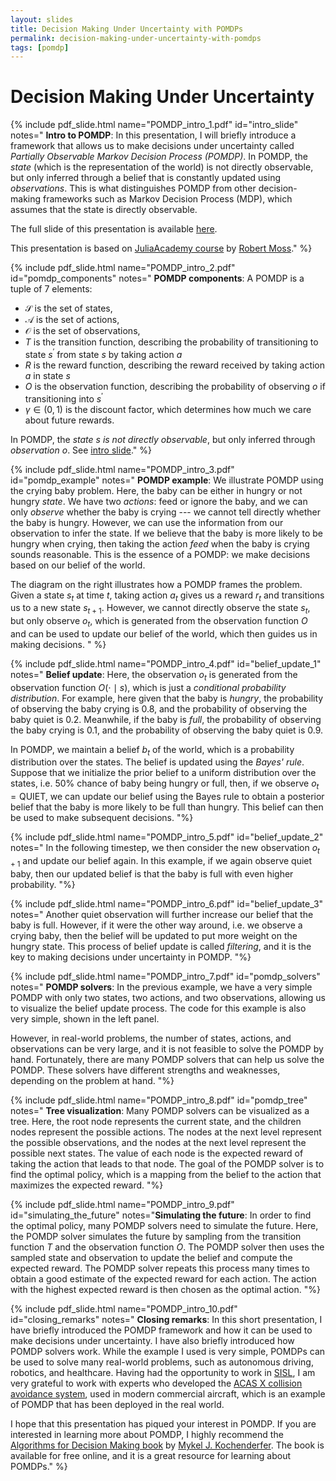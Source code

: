 ```yaml
---
layout: slides
title: Decision Making Under Uncertainty with POMDPs
permalink: decision-making-under-uncertainty-with-pomdps
tags: [pomdp]
---
```


# Decision Making Under Uncertainty

{% include pdf_slide.html name="POMDP_intro_1.pdf" id="intro_slide"
notes="
**Intro to POMDP**: In this presentation, I will briefly introduce a framework that allows us to make decisions under uncertainty called *Partially Observable Markov Decision Process (POMDP)*. In POMDP, the *state* (which is the representation of the world) is not directly observable, but only inferred through a belief that is constantly updated using *observations*. This is what distinguishes POMDP from other decision-making frameworks such as Markov Decision Process (MDP), which assumes that the state is directly observable.

The full slide of this presentation is available [here](/assets/slides/POMDP_intro_all.pdf).

This presentation is based on [JuliaAcademy course](https://juliaacademy.com/p/decision-making-under-uncertainty-with-pomdps-jl) by [Robert Moss](https://web.stanford.edu/~mossr/)."
%}

{% include pdf_slide.html name="POMDP_intro_2.pdf" id="pomdp_components"
notes="
**POMDP components**: A POMDP is a tuple of 7 elements:

- $\mathcal S$ is the set of states,
- $\mathcal A$ is the set of actions,
- $\mathcal O$ is the set of observations,
- $T$ is the transition function, describing the probability of transitioning to state $s^\prime$ from state $s$ by taking action $a$
- $R$ is the reward function, describing the reward received by taking action $a$ in state $s$
- $O$ is the observation function, describing the probability of observing $o$ if transitioning into $s^\prime$
- $\gamma \in (0, 1)$ is the discount factor, which determines how much we care about future rewards.
  
In POMDP, the *state $s$ is not directly observable*, but only inferred through *observation* $o$. See [intro slide](#intro_slide)."
%}

{% include pdf_slide.html name="POMDP_intro_3.pdf" id="pomdp_example"
notes="
**POMDP example**: We illustrate POMDP using the crying baby problem. Here, the baby can be either in hungry or not hungry *state*. We have two *actions*: feed or ignore the baby, and we can only *observe* whether the baby is crying --- we cannot tell directly whether the baby is hungry. However, we can use the information from our observation to infer the state. If we believe that the baby is more likely to be hungry when crying, then taking the action *feed* when the baby is crying sounds reasonable. This is the essence of a POMDP: we make decisions based on our belief of the world.

The diagram on the right illustrates how a POMDP frames the problem. Given a state $s_t$ at time $t$, taking action $a_t$ gives us a reward $r_t$ and transitions us to a new state $s_{t+1}$. However, we cannot directly observe the state $s_t$, but only observe $o_t$, which is generated from the observation function $O$ and can be used to update our belief of the world, which then guides us in making decisions.
"
%}

{% include pdf_slide.html name="POMDP_intro_4.pdf" id="belief_update_1"
notes="
**Belief update**: Here, the observation $o_t$ is generated from the observation function $O(\cdot \mid s)$, which is just a *conditional probability distribution*. For example, here given that the baby is *hungry*, the probability of observing the baby crying is 0.8, and the probability of observing the baby quiet is 0.2. Meanwhile, if the baby is *full*, the probability of observing the baby crying is 0.1, and the probability of observing the baby quiet is 0.9.

In POMDP, we maintain a belief $b_t$ of the world, which is a probability distribution over the states. The belief is updated using the *Bayes' rule*. Suppose that we initialize the prior belief to a uniform distribution over the states, i.e. 50% chance of baby being hungry or full, then, if we observe $o_t = \text{QUIET}$, we can update our belief using the Bayes rule to obtain a posterior belief that the baby is more likely to be full than hungry. This belief can then be used to make subsequent decisions.
"%}

{% include pdf_slide.html name="POMDP_intro_5.pdf" id="belief_update_2"
notes="
In the following timestep, we then consider the new observation $o_{t+1}$ and update our belief again. In this example, if we again observe quiet baby, then our updated belief is that the baby is full with even higher probability.
"%}

{% include pdf_slide.html name="POMDP_intro_6.pdf" id="belief_update_3"
notes="
Another quiet observation will further increase our belief that the baby is full. However, if it were the other way around, i.e. we observe a crying baby, then the belief will be updated to put more weight on the hungry state. This process of belief update is called *filtering*, and it is the key to making decisions under uncertainty in POMDP.
"%}

{% include pdf_slide.html name="POMDP_intro_7.pdf" id="pomdp_solvers"
notes="
**POMDP solvers**: In the previous example, we have a very simple POMDP with only two states, two actions, and two observations, allowing us to visualize the belief update process. The code for this example is also very simple, shown in the left panel.

However, in real-world problems, the number of states, actions, and observations can be very large, and it is not feasible to solve the POMDP by hand. Fortunately, there are many POMDP solvers that can help us solve the POMDP. These solvers have different strengths and weaknesses, depending on the problem at hand.
"%}

{% include pdf_slide.html name="POMDP_intro_8.pdf" id="pomdp_tree"
notes="
**Tree visualization**: Many POMDP solvers can be visualized as a tree. Here, the root node represents the current state, and the children nodes represent the possible actions. The nodes at the next level represent the possible observations, and the nodes at the next level represent the possible next states. The value of each node is the expected reward of taking the action that leads to that node. The goal of the POMDP solver is to find the optimal policy, which is a mapping from the belief to the action that maximizes the expected reward.
"%}

{% include pdf_slide.html name="POMDP_intro_9.pdf" id="simulating_the_future"
notes="**Simulating the future**: In order to find the optimal policy, many POMDP solvers need to simulate the future. Here, the POMDP solver simulates the future by sampling from the transition function $T$ and the observation function $O$. The POMDP solver then uses the sampled state and observation to update the belief and compute the expected reward. The POMDP solver repeats this process many times to obtain a good estimate of the expected reward for each action. The action with the highest expected reward is then chosen as the optimal action.
"%}

{% include pdf_slide.html name="POMDP_intro_10.pdf" id="closing_remarks"
notes="
**Closing remarks**: In this short presentation, I have briefly introduced the POMDP framework and how it can be used to make decisions under uncertainty. I have also briefly introduced how POMDP solvers work. While the example I used is very simple, POMDPs can be used to solve many real-world problems, such as autonomous driving, robotics, and healthcare. Having had the opportunity to work in [SISL](https://sisl.stanford.edu/), I am very grateful to work with experts who developed the [ACAS X collision avoidance system](https://www.ll.mit.edu/r-d/projects/airborne-collision-avoidance-system-x), used in modern commercial aircraft, which is an example of POMDP that has been deployed in the real world.

I hope that this presentation has piqued your interest in POMDP. If you are interested in learning more about POMDP, I highly recommend the [Algorithms for Decision Making book](https://algorithmsbook.com/) by [Mykel J. Kochenderfer](https://mykel.kochenderfer.com/). The book is available for free online, and it is a great resource for learning about POMDPs."
%}
